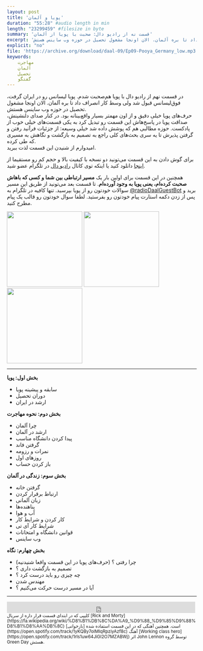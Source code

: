 ```yaml
---
layout: post
title: 'پویا و آلمان'
duration: "55:28" #audio length in min
length: "23299459" #filesize in byte
summary: 'قسمت نه از رادیو دال: صحبت با پویا از آلمان'
excerpt: 'در قسمت نهم از رادیو دال با پویا هم‌صحبت شدم. پویا لیسانس رو در ایران گرفت، فوق‌لیسانس قبول شد ولی وسط کار انصراف داد تا بره آلمان. الان اونجا مشغول تحصیل در حوزه وب ساینس هستش.'
explicit: "no"
file: 'https://archive.org/download/daal-09/Ep09-Pooya_Germany_low.mp3'
keywords:
    مهاجرت
    آلمان
    تحصیل
    گفتگو
---
```


در قسمت نهم از رادیو دال با پویا هم‌صحبت شدم. پویا لیسانس رو در ایران گرفت، فوق‌لیسانس قبول شد ولی وسط کار انصراف داد تا بره آلمان. الان اونجا مشغول تحصیل در حوزه وب ساینس هستش.  
حرف‌های پویا خیلی دقیق و از اون مهمتر بسیار واقع‌بینانه بود. در کنار صدای دلنشینش، صداقت پویا در پاسخ‌هاش این قسمت رو تبدیل کرد به یکی قسمت‌های خیلی خوب از پادکست. حوزه مطالبی هم که پوشش داده شد خیلی وسیعه: از جزئیات فرآنید رفتن و گرفتن پذیرش تا یه سری بحث‌های کلی راجع به تصمیم به بازگشت و نگاهش به مسیری که طی کرده.  
امیدوارم از شنیدن این قسمت لذت ببرید.

برای گوش دادن به این قسمت می‌تونید دو نسخه با کیفیت بالا و حجم کم رو مستقیما از [اینجا](http://bit.ly/daal-09) دانلود کنید یا اینکه توی کانال [رادیو دال](https://telegram.me/radioDaal) در تلگرام عضو شید.


همچنین در این قسمت برای اولین بار یک **مسیر ارتباطی بین شما و کسی که باهاش صحبت کرده‌ام، یعنی پویا به وجود آورده‌ام**. تا قسمت بعد می‌تونید از طریق این مسیر سوالات خودتون رو از پویا بپرسید.
تنها کافیه در تلگرام به [@radioDaalGuestBot](https://t.me/RadioDaalGuestBot) برید و پس از زدن دکمه استارت پیام خودتون رو بفرستید.
لطفا سوال خودتون رو قالب یک پیام مطرح کنید.



<div class="image-line">
<img src="{{ site.baseurl }}/public/img/pooya/1.jpg" width="200" height="200">
<img src="{{ site.baseurl }}/public/img/pooya/2.jpg" width="200" height="200">
<img src="{{ site.baseurl }}/public/img/pooya/3.jpg" width="200" height="200">
</div>

<hr>

**بخش اول: پویا**

- سابقه و پیشینه پویا
- دوران تحصیل
- ارشد در ایران

**بخش دوم: نحوه مهاجرت**

- چرا آلمان
- ارشد در آلمان
- پیدا کردن دانشگاه مناسب
- گرفتن فاند
- نمرات و رزومه
- روزهای اول
- باز کردن حساب

**بخش سوم: زندگی در آلمان**

- گرفتن خانه
- ارتباط برقرار کردن
- زبان آلمانی
- پناهنده‌ها
- آب و هوا
- کار کردن و شرایط کار
- شرایط کار آی تی
- قوانین دانشگاه و امتحانات
- وب ساینس

**بخش چهارم: نگاه**

- چرا رفتی ؟ (حرف‌های پویا در این قسمت واقعا شنیدنیه)
- تصمیم به بازگشت داری ؟
- چه چیزی رو باید درست کرد ؟
- مهندس شدن
- آیا در مسیر درست حرکت می‌کنیم ؟

<hr>

<iframe src="https://archive.org/embed/daal-09" width="500" height="30" frameborder="0" webkitallowfullscreen="true" mozallowfullscreen="true" allowfullscreen></iframe>

<small>
کلیپی که در ابتدای قسمت قرار داره از سریال [Rick and Morty](https://fa.wikipedia.org/wiki/%D8%B1%DB%8C%DA%A9_%D9%88_%D9%85%D9%88%D8%B1%D8%AA%DB%8C) است.  
همچنین آهنگی که در این قسمت استفاده شده [بازخوانی](https://open.spotify.com/track/1yKQBy7olMIqRpziyAzf8c) آهنگ [Working class hero](https://open.spotify.com/track/1rls1uw64JiGI2O7MZABWj) اثر John Lennon توسط گروه Green Day هستش.
</small>